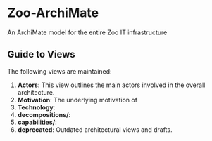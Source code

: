 # Zoo-ArchiMate
An ArchiMate model for the entire Zoo IT infrastructure

## Guide to Views
The following views are maintained:
1. **Actors**: This view outlines the main actors involved in the overall architecture.
2. **Motivation**: The underlying motivation of
3. **Technology**:
4. **decompositions/**: 
5. **capabilities/**:
6. **deprecated**: Outdated architectural views and drafts.
